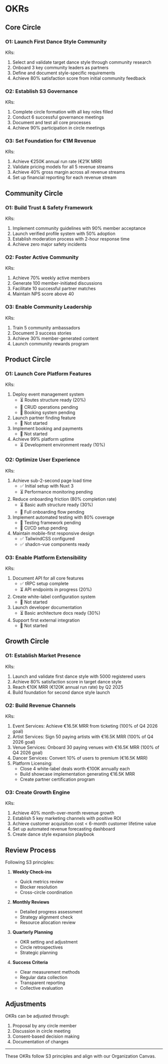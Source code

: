 # OKRs

## Core Circle

### O1: Launch First Dance Style Community

KRs:

1. Select and validate target dance style through community research
2. Onboard 3 key community leaders as partners
3. Define and document style-specific requirements
4. Achieve 80% satisfaction score from initial community feedback

### O2: Establish S3 Governance

KRs:

1. Complete circle formation with all key roles filled
2. Conduct 6 successful governance meetings
3. Document and test all core processes
4. Achieve 90% participation in circle meetings

### O3: Set Foundation for €1M Revenue

KRs:

1. Achieve €250K annual run rate (€21K MRR)
2. Validate pricing models for all 5 revenue streams
3. Achieve 40% gross margin across all revenue streams
4. Set up financial reporting for each revenue stream

## Community Circle

### O1: Build Trust & Safety Framework

KRs:

1. Implement community guidelines with 90% member acceptance
2. Launch verified profile system with 50% adoption
3. Establish moderation process with 2-hour response time
4. Achieve zero major safety incidents

### O2: Foster Active Community

KRs:

1. Achieve 70% weekly active members
2. Generate 100 member-initiated discussions
3. Facilitate 10 successful partner matches
4. Maintain NPS score above 40

### O3: Enable Community Leadership

KRs:

1. Train 5 community ambassadors
2. Document 3 success stories
3. Achieve 30% member-generated content
4. Launch community rewards program

## Product Circle

### O1: Launch Core Platform Features

KRs:

1. Deploy event management system
   - ⏳ Routes structure ready (20%)
   - 🔲 CRUD operations pending
   - 🔲 Booking system pending
2. Launch partner finding feature
   - 🔲 Not started
3. Implement booking and payments
   - 🔲 Not started
4. Achieve 99% platform uptime
   - ⏳ Development environment ready (10%)

### O2: Optimize User Experience

KRs:

1. Achieve sub-2-second page load time
   - ✅ Initial setup with Nuxt 3
   - ⏳ Performance monitoring pending
2. Reduce onboarding friction (80% completion rate)
   - ⏳ Basic auth structure ready (30%)
   - 🔲 Full onboarding flow pending
3. Implement automated testing with 80% coverage
   - 🔲 Testing framework pending
   - 🔲 CI/CD setup pending
4. Maintain mobile-first responsive design
   - ✅ TailwindCSS configured
   - ✅ shadcn-vue components ready

### O3: Enable Platform Extensibility

KRs:

1. Document API for all core features
   - ✅ tRPC setup complete
   - ⏳ API endpoints in progress (20%)
2. Create white-label configuration system
   - 🔲 Not started
3. Launch developer documentation
   - ⏳ Basic architecture docs ready (30%)
4. Support first external integration
   - 🔲 Not started

## Growth Circle

### O1: Establish Market Presence

KRs:

1. Launch and validate first dance style with 5000 registered users
2. Achieve 80% satisfaction score in target dance style
3. Reach €10K MRR (€120K annual run rate) by Q2 2025
4. Build foundation for second dance style launch

### O2: Build Revenue Channels

KRs:

1. Event Services: Achieve €16.5K MRR from ticketing (100% of Q4 2026 goal)
2. Artist Services: Sign 50 paying artists with €16.5K MRR (100% of Q4 2026 goal)
3. Venue Services: Onboard 30 paying venues with €16.5K MRR (100% of Q4 2026 goal)
4. Dancer Services: Convert 10% of users to premium (€16.5K MRR)
5. Platform Licensing:
   - Close 4 white-label deals worth €100K annually each
   - Build showcase implementation generating €16.5K MRR
   - Create partner certification program

### O3: Create Growth Engine

KRs:

1. Achieve 40% month-over-month revenue growth
2. Establish 5 key marketing channels with positive ROI
3. Achieve customer acquisition cost < 6-month customer lifetime value
4. Set up automated revenue forecasting dashboard
5. Create dance style expansion playbook

## Review Process

Following S3 principles:

1. **Weekly Check-ins**

   - Quick metrics review
   - Blocker resolution
   - Cross-circle coordination

2. **Monthly Reviews**

   - Detailed progress assessment
   - Strategy alignment check
   - Resource allocation review

3. **Quarterly Planning**

   - OKR setting and adjustment
   - Circle retrospectives
   - Strategic planning

4. **Success Criteria**
   - Clear measurement methods
   - Regular data collection
   - Transparent reporting
   - Collective evaluation

## Adjustments

OKRs can be adjusted through:

1. Proposal by any circle member
2. Discussion in circle meeting
3. Consent-based decision making
4. Documentation of changes

---

These OKRs follow S3 principles and align with our Organization Canvas.
